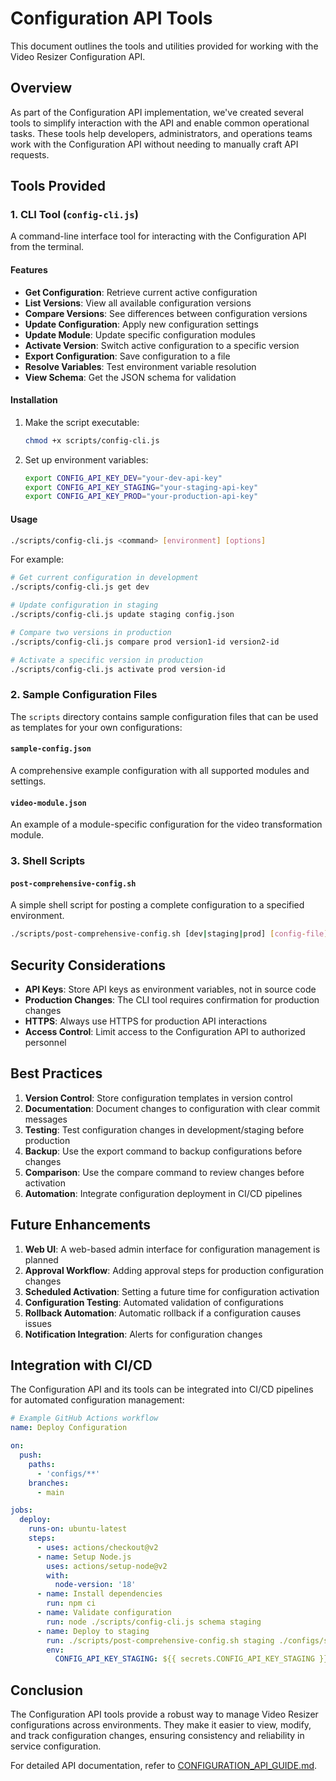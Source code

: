 # Configuration API Tools

This document outlines the tools and utilities provided for working with the Video Resizer Configuration API.

## Overview

As part of the Configuration API implementation, we've created several tools to simplify interaction with the API and enable common operational tasks. These tools help developers, administrators, and operations teams work with the Configuration API without needing to manually craft API requests.

## Tools Provided

### 1. CLI Tool (`config-cli.js`)

A command-line interface tool for interacting with the Configuration API from the terminal.

#### Features

- **Get Configuration**: Retrieve current active configuration
- **List Versions**: View all available configuration versions
- **Compare Versions**: See differences between configuration versions
- **Update Configuration**: Apply new configuration settings
- **Update Module**: Update specific configuration modules
- **Activate Version**: Switch active configuration to a specific version
- **Export Configuration**: Save configuration to a file
- **Resolve Variables**: Test environment variable resolution
- **View Schema**: Get the JSON schema for validation

#### Installation

1. Make the script executable:
   ```bash
   chmod +x scripts/config-cli.js
   ```

2. Set up environment variables:
   ```bash
   export CONFIG_API_KEY_DEV="your-dev-api-key"
   export CONFIG_API_KEY_STAGING="your-staging-api-key"
   export CONFIG_API_KEY_PROD="your-production-api-key"
   ```

#### Usage

```bash
./scripts/config-cli.js <command> [environment] [options]
```

For example:
```bash
# Get current configuration in development
./scripts/config-cli.js get dev

# Update configuration in staging
./scripts/config-cli.js update staging config.json

# Compare two versions in production
./scripts/config-cli.js compare prod version1-id version2-id

# Activate a specific version in production
./scripts/config-cli.js activate prod version-id
```

### 2. Sample Configuration Files

The `scripts` directory contains sample configuration files that can be used as templates for your own configurations:

#### `sample-config.json`

A comprehensive example configuration with all supported modules and settings.

#### `video-module.json`

An example of a module-specific configuration for the video transformation module.

### 3. Shell Scripts

#### `post-comprehensive-config.sh`

A simple shell script for posting a complete configuration to a specified environment.

```bash
./scripts/post-comprehensive-config.sh [dev|staging|prod] [config-file]
```

## Security Considerations

- **API Keys**: Store API keys as environment variables, not in source code
- **Production Changes**: The CLI tool requires confirmation for production changes
- **HTTPS**: Always use HTTPS for production API interactions
- **Access Control**: Limit access to the Configuration API to authorized personnel

## Best Practices

1. **Version Control**: Store configuration templates in version control
2. **Documentation**: Document changes to configuration with clear commit messages
3. **Testing**: Test configuration changes in development/staging before production
4. **Backup**: Use the export command to backup configurations before changes
5. **Comparison**: Use the compare command to review changes before activation
6. **Automation**: Integrate configuration deployment in CI/CD pipelines

## Future Enhancements

1. **Web UI**: A web-based admin interface for configuration management is planned
2. **Approval Workflow**: Adding approval steps for production configuration changes
3. **Scheduled Activation**: Setting a future time for configuration activation
4. **Configuration Testing**: Automated validation of configurations
5. **Rollback Automation**: Automatic rollback if a configuration causes issues
6. **Notification Integration**: Alerts for configuration changes

## Integration with CI/CD

The Configuration API and its tools can be integrated into CI/CD pipelines for automated configuration management:

```yaml
# Example GitHub Actions workflow
name: Deploy Configuration

on:
  push:
    paths:
      - 'configs/**'
    branches:
      - main

jobs:
  deploy:
    runs-on: ubuntu-latest
    steps:
      - uses: actions/checkout@v2
      - name: Setup Node.js
        uses: actions/setup-node@v2
        with:
          node-version: '18'
      - name: Install dependencies
        run: npm ci
      - name: Validate configuration
        run: node ./scripts/config-cli.js schema staging
      - name: Deploy to staging
        run: ./scripts/post-comprehensive-config.sh staging ./configs/staging.json
        env:
          CONFIG_API_KEY_STAGING: ${{ secrets.CONFIG_API_KEY_STAGING }}
```

## Conclusion

The Configuration API tools provide a robust way to manage Video Resizer configurations across environments. They make it easier to view, modify, and track configuration changes, ensuring consistency and reliability in service configuration.

For detailed API documentation, refer to [CONFIGURATION_API_GUIDE.md](CONFIGURATION_API_GUIDE.md).